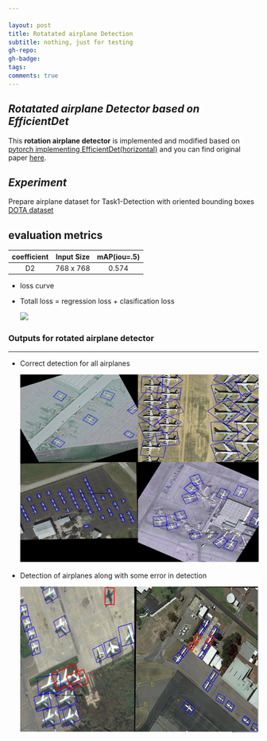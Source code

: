 ```yaml
---

layout: post
title: Rotatated airplane Detection
subtitle: nothing, just for testing
gh-repo: 
gh-badge:
tags: 
comments: true
---
```



## _Rotatated airplane Detector based on EfficientDet_   

This **rotation airplane detector** is implemented and modified based on [pytorch implementing EfficientDet(horizontal)](https://github.com/zylo117/Yet-Another-EfficientDet-Pytorch) and you can find original paper [here](https://arxiv.org/abs/1911.09070 "EfficientDet").

## _Experiment_

  Prepare airplane dataset for Task1-Detection with oriented bounding boxes [DOTA dataset](https://captain-whu.github.io/DOTA/)

  
## **evaluation metrics**  

|coefficient|Input Size|mAP(iou=.5)|
|:---------:|:--------:|:---------:|
|D2         |768 x 768 |0.574      |

- loss curve

- Totall loss =  regression loss + clasification loss
 
  ![](imgs/loss-curve.PNG)

### Outputs for rotated airplane detector
---

- Correct detection for all airplanes 
 
   ![](https://github.com/jobe1366/Rotated-airplane-detection/blob/main/imgs/outputs%20of%20detector.PNG)
      
- Detection of airplanes along with some error in detection
 
   ![](https://github.com/jobe1366/Rotated-airplane-detection/blob/main/imgs/errors%20in%20detection.PNG)

